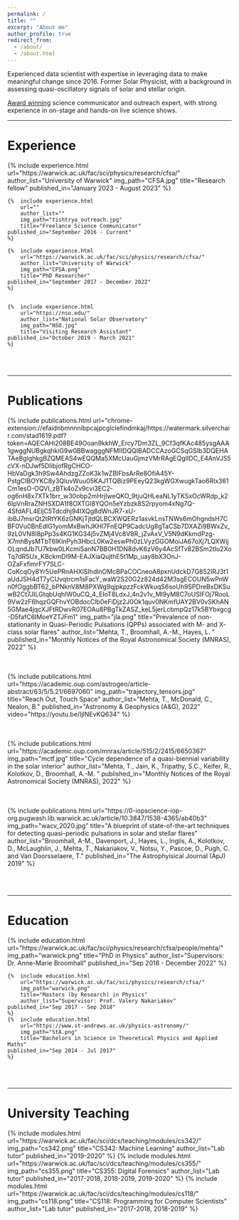 ```yaml
---
permalink: /
title: ""
excerpt: "About me"
author_profile: true
redirect_from:
  - /about/
  - /about.html
---
```


Experienced data scientist with expertise in leveraging data to make meaningful change since 2016. Former Solar Physicist, with a background in assessing quasi-oscillatory signals of solar and stellar origin.

[Award winning](https://warwick.ac.uk/fac/sci/physics/news/?newsItem=8a17841b8659de1e0186a2cd70aa1649) science communicator and outreach expert, with strong experience in on-stage and hands-on live science shows. 

---

Experience
======
<table style="border: none">  
	{%  include experience.html
		url="https://warwick.ac.uk/fac/sci/physics/research/cfsa/"
        author_list="University of Warwick"
		img_path="CFSA.jpg"
		title="Research fellow"
    published_in="January 2023 - August 2023"
	%}

	{%  include experience.html
		url=""
        author_list=""
		img_path="tishtrya_outreach.jpg"
		title="Freelance Science Communicator"
    published_in="September 2016 - Current"
	%}

	{%  include experience.html
		url="https://warwick.ac.uk/fac/sci/physics/research/cfsa/"
        author_list="University of Warwick"
		img_path="CFSA.png"
		title="PhD Researcher"
    published_in="September 2017 - December 2022"
	%}


	{%  include experience.html
		url="https://nso.edu/"
        author_list="National Solar Observatory"
		img_path="NSO.jpg"
		title="Visiting Research Assistant"
    published_in="October 2019 - March 2021"
	%}
</table><br>

---

Publications
======
<table style="border: none">  
	{%  include publications.html
        url="chrome-extension://efaidnbmnnnibpcajpcglclefindmkaj/https://watermark.silverchair.com/stad1619.pdf?token=AQECAHi208BE49Ooan9kkhW_Ercy7Dm3ZL_9Cf3qfKAc485ysgAAA1gwggNUBgkqhkiG9w0BBwagggNFMIIDQQIBADCCAzoGCSqGSIb3DQEHATAeBglghkgBZQMEAS4wEQQMa5XMcUauGjmzVMrRAgEQgIIDC_E4AnVJS5cVX-nDJwf5DIibjofRgCHCO-HbVaDgk3h9Sw4AhdzgZZoK3k1wZBIFbsArRe8OfiA45Y-PstgCIBOYKC8y3QluvWuu05KAJ1TQBiz9PEeyQ23kgWGXwugkTao6RIx361Cm1esO-OQVI_zBTk4oZv9cvi3EC2-og6nH8x7XTk1brr_w30obp2mHrjIweQKO_9tjuQHLeaNL1yTKSxOcWRdp_k26IpVnRraZNHSXDA1f8OXTGI8YQOn5eYzbzk8S2rpyom4xNg7Q-4SfdAFL4EljC5Tdcdhj94IXQg8dWnJR7-xU-ibBJ7msrQt2tRtYK6zGNKjTjtdQLBCXWQERz1asvkLnsTNWs6mOhgndsH7CBF0Vu0BnEdlG1yomMxBwhJKHl7FnEQP9CadcUg8gTaCSb7DXAZi9BWxZv_9zL0VN8I8pPp3s4KG1KG34j5vZMj4Vc8V8R_jZvAxV_V5N9dKkmdPzg-X7mhBysMTbT6lKlnPyh3HbcL0Kw2eswPh0zLVyzGGOMoiJA67oXj7LQXWijOLqndJb7U7kbw0LKcmiSanN7BB0H1DN8dvK6zV6y4AcSfTv82BSm2tIu2XoTq7dR5Ux_KBckmDl9M-EAJXiaQujthE5t1Mp_uay8bX3OnJ-OZaFxfimrFY7SLC-CoKcqOy8Yr5UePRnAHXlSIhdlnOMcBPaCOCneoA8pxnUdckD7G852IRJ3t1aUdJSH4dT7yCUvqtrcm1sFacY_waW2S20G2z824d42M3sgECOUN5wPnWn0fOggbBT62_bPNknV8M8PXWg9qjpkpzzFckWkuqS6soUh9SPDreBxDKSuwB2Ct7JILGtqbUqhIW0uCQ_4_EIoT8LdxJ_4n2v1v_MI9yM8C7oUSlFOj7RooL9Vw2zF6hqzGQFhvYOBdocClb0eFiDjz2J0Ok1quv0NKmfUAY2BV0vSKhAN5GMae4jqcXJFtRDwvR07EOAu8PBgTkZASZ_keL5jerLcbmpQz17k5BYbxgcg-D5fafC6lMoeYZTJFm1"
		img_path="jla.png"
		title="Prevalence of non-stationarity in Quasi-Periodic Pulsations (QPPs) associated with M- and X- class solar flares"
		author_list="Mehta, T., Broomhall, A.-M., Hayes, L. "
		published_in="Monthly Notices of the Royal Astronomical Society (MNRAS), 2022"
	%}
</table><br>

<table style="border: none">  
	{%  include publications.html
        url="https://academic.oup.com/astrogeo/article-abstract/63/5/5.21/6697060"
		img_path="trajectory_tensors.jpg"
		title="Reach Out, Touch Space"
		author_list="Mehta, T., McDonald, C., Nealon, B."
		published_in="Astronomy & Geophysics (A&G), 2022"
        video="https://youtu.be/IjlNEvKQ634"
	%}
</table><br>

<table style="border: none">  
	{%  include publications.html
        url="https://academic.oup.com/mnras/article/515/2/2415/6650367"
		img_path="mctf.jpg"
		title="Cycle dependence of a quasi-biennial variability in the solar interior"
		author_list="Mehta, T., Jain, K., Tripathy, S.C., Keifer, R., Kolotkov, D., Broomhall, A.-M. "
		published_in="Monthly Notices of the Royal Astronomical Society (MNRAS), 2022"
	%}
</table><br>

<table style="border: none">  
	{%  include publications.html
        url="https://0-iopscience-iop-org.pugwash.lib.warwick.ac.uk/article/10.3847/1538-4365/ab40b3"
		img_path="wacv_2020.jpg"
		title="A blueprint of state-of-the-art techniques for detecting quasi-periodic pulsations in solar and stellar flares"
		author_list="Broomhall, A-M., Davenport, J., Hayes, L., Inglis, A., Kolotkov, D., McLaughlin, J., Mehta, T., Nakariakov, V., Notsu, Y., Pascoe, D., Pugh, C. and Van Doorsselaere, T."
		published_in="The Astrophyisical Journal (ApJ) 2019"
	%}
</table><br>

---

Education
======
<table style="border: none">  
	{%  include education.html
		url="https://warwick.ac.uk/fac/sci/physics/research/cfsa/people/mehta/"
		img_path="warwick.png"
		title="PhD in Physics"
		author_list="Supervisors: Dr. Anne-Marie Broomhall"
    published_in="Sep 2018 - December 2022"
	%}

	{%  include education.html
		url="https://warwick.ac.uk/fac/sci/physics/research/cfsa/"
		img_path="warwick.png"
		title="Masters (by Research) in Physics"
		author_list="Supervisor: Prof. Valery Nakariakov"
    published_in="Sep 2017 - Sep 2018"
	%}
	{%  include education.html
		url="https://www.st-andrews.ac.uk/physics-astronomy/"
		img_path="StA.png"
		title="Bachelors in Science in Theoretical Physics and Applied Maths"
    published_in="Sep 2014 - Jul 2017"
	%}

</table><br>

---

University Teaching
======
<table style="border: none">  
	{%  include modules.html
		url="https://warwick.ac.uk/fac/sci/dcs/teaching/modules/cs342/"
		img_path="cs342.png"
		title="CS342: Machine Learning"
		author_list="Lab tutor"
    published_in="2019-2020"
	%}
	{%  include modules.html
		url="https://warwick.ac.uk/fac/sci/dcs/teaching/modules/cs355/"
		img_path="cs355.png"
		title="CS355: Digital Forensics"
		author_list="Lab tutor"
    published_in="2017-2018, 2018-2019, 2019-2020"
	%}
	{%  include modules.html
		url="https://warwick.ac.uk/fac/sci/dcs/teaching/modules/cs118/"
		img_path="cs118.png"
		title="CS118: Programming for Computer Scientists"
		author_list="Lab tutor"
    published_in="2017-2018, 2018-2019"
	%}

</table>
